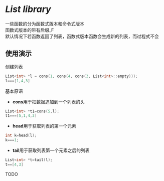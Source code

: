 # *List library*

一些函数的分为函数式版本和命令式版本  
函数式版本的带有后缀_F  
默认情况下若函数返回了列表，函数式版本函数会生成新的列表，而过程式不会
## 使用演示

创建列表
```cpp
List<int> *l = cons(1, cons(4, cons(3, List<int>::empty)));
l===[1,4,3]
```
基本原语
* **cons**用于把数据追加到一个列表的头
```cpp
List<int> *t1=cons(5,l);
t1===[5,1,4,3]
```
* **head**用于获取列表的第一个元素
```cpp
int k=head(l);
k===1;
```
* **tail**用于获取列表第一个元素之后的列表
```cpp
List<int> *t=tail(l);
t==[4,3]
```



TODO

